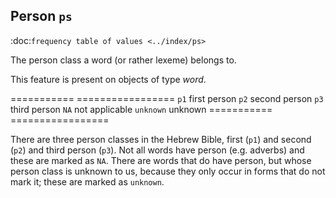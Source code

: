 Person ``ps``
-------------------------------------------------
:doc:`frequency table of values <../index/ps>`

The person class a word (or rather lexeme) belongs to.

This feature is present on objects of type *word*.

=========== =================
``p1``      first person
``p2``      second person
``p3``      third person
``NA``      not applicable
``unknown`` unknown
=========== =================

There are three person classes in the Hebrew Bible, first (``p1``) and second (``p2``) and third person (``p3``).
Not all words have person (e.g. adverbs) and these are marked as ``NA``.
There are words that do have person, but whose person class is unknown to us,
because they only occur in forms that do not mark it;
these are marked as ``unknown``.


